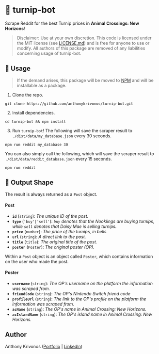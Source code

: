 # 🧄 turnip-bot

Scrape Reddit for the best Turnip prices in **Animal Crossings: New Horizons**!

> Disclaimer: Use at your own discretion. This code is licensed under the MIT license (see [LICENSE.md](LICENSE.md)) and is free for anyone to use or modify. All authors of this package are removed of any liabilities concerning usage of turnip-bot.

## 🦝 Usage

> If the demand arises, this package will be moved to [NPM](https://npmjs.org/) and will be installable as a package.

1. Clone the repo.
```
git clone https://github.com/anthonykrivonos/turnip-bot.git
```

2. Install dependencies.
```
cd turnip-bot && npm install
```

3. Run `turnip-bot`! The following will save the scraper result to `./dist/data/my_database.json` every 30 seconds.
```
npm run reddit my_database 30
```
You can also simply call the following, which will save the scraper result to `./dist/data/reddit_database.json` every 15 seconds.
```
npm run reddit
```

## 🔷 Output Shape

The result is always returned as a `Post` object.

#### Post

- **`id`** (`string`): *The unique ID of the post.*
- **`type`** (`'buy'|'sell'`): *`buy` denotes that the Nooklings are buying turnips, while `sell` denotes that Daisy Mae is selling turnips.*
- **`price`** (`number`): *The price of the turnips, in bells.*
- **`url`** (`string`): *A direct link to the post.*
- **`title`** (`title`): *The original title of the post.*
- **`poster`** (`Poster`): *The original poster (OP).*

Within a `Post` object is an object called `Poster`, which contains information on the user who made the post.

#### Poster

- **`username`** (`string`): *The OP's username on the platform the information was scraped from.*
- **`friendCode`** (`string`): *The OP's Nintendo Switch friend code*
- **`profileUrl`** (`string`): *The link to the OP's profile on the platform the information was scraped from.*
- **`acName`** (`string`): *The OP's name in Animal Crossing: New Horizons.*
- **`acIslandName`** (`string`): *The OP's island name in Animal Crossing: New Horizons.*

## Author

Anthony Krivonos ([Portfolio](https://anthonykrivonos.com/) | [LinkedIn](https://linkedin.com/in/anthonykrivonos))